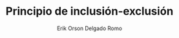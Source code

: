 ---
title: "Principio de inclusión-exclusión"
year: 2020
thumbnail: "assets/img/Logo-ommags.png"
topic: "Combinatoria"
file: "assets/pdf/Material/Prinpicio-de-inclusión-exclusión.pdf"
author: "Erik Orson Delgado Romo"
level: "Intermedio"
alttext: "Quítale, ponle, quítale, ponle..."
---
